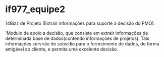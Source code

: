 # if977_equipe2

14Bizz de Projeto (Extrair informações para suporte à decisão do PMO).

'Modulo de apoio a decisão, que consiste em extrair informações de determinada base de dados(contendo informações de projetos). Tais informações servirão de subsídio para o fornrcimento de dados, de forma amigável ao cliente, e permita uma excelente decisão.
